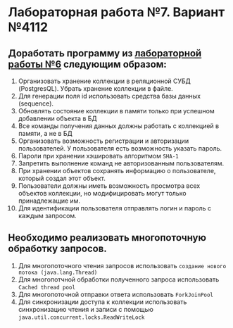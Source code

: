 # Лабораторная работа №7. Вариант №4112

## Доработать программу из [лабораторной работы №6](https://github.com/awesoma31/ITMO_Labs/tree/main/PROG/lab6 "check lab6") следующим образом:

1. Организовать хранение коллекции в реляционной СУБД (PostgresQL). Убрать хранение коллекции в файле.
2. Для генерации поля id использовать средства базы данных (sequence).
3. Обновлять состояние коллекции в памяти только при успешном добавлении объекта в БД
4. Все команды получения данных должны работать с коллекцией в памяти, а не в БД
5. Организовать возможность регистрации и авторизации пользователей. У пользователя есть возможность указать пароль.
6. Пароли при хранении хэшировать алгоритмом `SHA-1`
7. Запретить выполнение команд не авторизованным пользователям.
8. При хранении объектов сохранять информацию о пользователе, который создал этот объект.
9. Пользователи должны иметь возможность просмотра всех объектов коллекции, но модифицировать могут только принадлежащие
   им.
10. Для идентификации пользователя отправлять логин и пароль с каждым запросом.

## Необходимо реализовать многопоточную обработку запросов.

1. Для многопоточного чтения запросов использовать `создание нового потока (java.lang.Thread)`
2. Для многопотчной обработки полученного запроса использовать `Cached thread pool`
3. Для многопоточной отправки ответа использовать `ForkJoinPool`
4. Для синхронизации доступа к коллекции
   использовать синхронизацию чтения и записи с помощью `java.util.concurrent.locks.ReadWriteLock`
